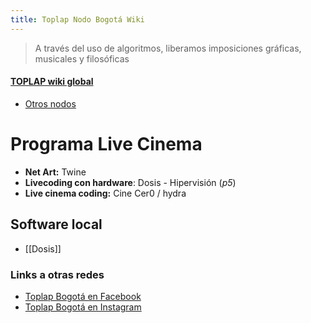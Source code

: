 ```yaml
---
title: Toplap Nodo Bogotá Wiki
---
```

> A través del uso de algoritmos, liberamos imposiciones gráficas, musicales y filosóficas

#### [TOPLAP wiki global](https://toplap.org/wiki/Main_Page)
* [Otros nodos](https://blog.toplap.org/nodes/)

# Programa Live Cinema

* **Net Art:** Twine
* **Livecoding con hardware**: Dosis - Hipervisión (*p5*)
* **Live cinema coding:** Cine Cer0 / hydra

## Software local
* [[Dosis]]

### Links a otras redes
* [Toplap Bogotá en Facebook](https://www.facebook.com/groups/626111581071250/)
* [Toplap Bogotá en Instagram](https://www.instagram.com/toplapbogota/?hl=en)